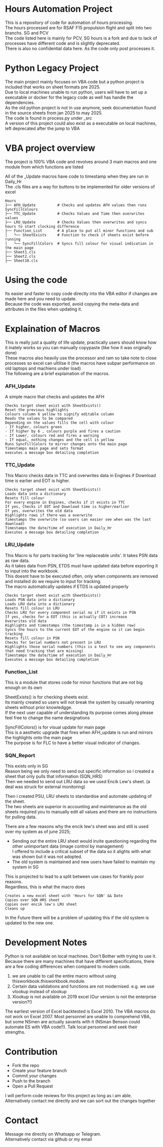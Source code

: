 # Hours Automation Project
This is a repository of code for automation of hours processing.  
The hours processed are for RSAF F15 propulsion flight and split into two branchs. SG and PCV  
The code listed here is mainly for PCV, SG hours is a fork and due to lack of processes have different code and is slightly deprecated.  
There is also no confidential data here. As the code only post processes it.

# Python Legacy Project
The main project mainly focuses on VBA code but a python project is included that works on sheet formats pre 2025.  
Due to local machines unable to run python, users will have to set up a executable or docker for the legacy code as well has handle the dependencies.  
As the old python project is not in use anymore, seek documentation found in the source sheets from jan 2025 to may 2025.  
The code is found in process.py under _src  
A version of this project could also exist as a executable on local machines, left deprecated after the jump to VBA  

# VBA project overview
The project is 100% VBA code and revolves around 3 main macros and one module from which functions are listed

All of the _Update macros have code to timestamp when they are run in Daily_Hr  
The .cls files are a way for buttons to be implemented for older versions of excel
```
Hours
├── AFH_Update          # Checks and updates AFH values then runs SyncFillColours
├── TTC_Update          # Checks Values and Time then overwrites values
├── LRU_Update          # Checks Values then overwrites and syncs hours to start clocking difference
├── Function_List       # A place to put all minor functions and sub
│   └── SheetExists     # Function to check if sheets exist before running
│   └── SyncFillColors  # Syncs fill colour for visual indication in the main page
├── Sheet1.cls
├── Sheet2.cls
├── Sheet10.cls
```
# Using the code
Its easier and faster to copy code directly into the VBA editor if changes are made here and you need to update.  
Because the code was exported, avoid copying the meta-data and attributes in the files when updating it.  

# Explaination of Macros
This is really just a quality of life update, practically users should know how it inately works so you can manually copypaste (like how it was originally done)  
These macros also heavily use the processor and ram so take note to close processes so excel can ultilise it (the macros have subpar performance on old laptops and machiens under load)  
The following are a brief explaination of the macros.

### AFH_Update
A simple macro that checks and updates the AFH  
```
Checks target sheet exist with SheetExists()  
Reset the previous highlights  
Colours column 6 yellow to signify editable column  
Reads the values to be compared  
Depending on the values fills the cell with colour  
- If higher, colours green  
- If higher by 6 , colours purple and fires a caution  
- If Lower, colours red and fires a warning  
- If equal, nothing changes and the cell is yellow  
Runs SyncFillColors to mirror changes onto the main page  
Timestamps main page and sets format  
executes a message box detailing completion  
```

### TTC_Update
This Macro checks data in TTC and overwrites data in Engines if Download time is earlier and EOT is higher.  

```
Checks target sheet exist with SheetExists()  
Loads data into a dictionary  
Resets fill colour  
For every engine in Engines, checks if it exists in TTC  
If yes, Checks if EOT and Download time is higher/earlier  
If yes, overwrites the old data 
Highlights rows if there was a overwrite
Timestamps the overwrite (so users can easier see when was the last download)  
Timestamps the date/time of execution in Daily_Hr  
Executes a message box detailing completion  
```
### LRU_Update
This Macro is for parts tracking for 'line replaceable units'. It takes PSN data as raw data.  
As it takes data from PSN, ETDS must have updated data before exporting it to input into the workbook.  
This doesnt have to be executed often, only when components are removed and installed do we require to input for tracking.  
The macro automatically updates if ETDS is updated properly  

```
Checks target sheet exist with SheetExists()  
Loads PSN data into a dictionary  
Loads LRU data into a dictionary  
Resets fill colour in LRU  
Checks LRU for every component serial no if it exists in PSN  
If yes, checks for a EOT (this is actually COT) increase  
Overwrites old data  
Highlights and timestamps (the timestamp is in a hidden row)  
Syncs the hours to the current EOT of the engine so it can begin tracking  
Resets fill colour in PSN  
Checks for Serial numbers not present in LRU  
Highlights those serial numbers (this is a test to see any components that need tracking that are missing)  
Timestamps the date/time of execution in Daily_Hr   
Executes a message box detailing completion  
```

### Function_List
This is a module that stores code for minor functions that are not big enough on its own  

SheetExists()  is for checking sheets exist.  
Its mainly created so users will not break the system by casually renaming sheets without prior knowledgge.  
If the next user capable of understanding its purpose comes along please feel free to change the name designations  

SyncFillColors() is for visual update for main page  
This is a aesthetic upgrade that fires when AFH_update is run and mirrors the highlights onto the main page  
The purpose is for FLC to have a better visual indicator of changes.  

### SQN_Report
This exists only in SG  
Reason being we only need to send out specific information so i created a sheet that only pulls that information (SQN_HRS)  
Then we needed to send out LRU data so we used Encik Lew's sheet. (a deal was struck for external monitoring)  

Then i created PSU, LRU sheets to standardise and automate updating of the sheet.  
The two sheets are superior in accounting and maintenance as the old sheets required you to manually edit all values and there are no instructions for pulling data.  

There are a few reasons why the encik lew's sheet was and still is used over my system as of june 2025;  
- Sending out the entire LRU sheet would invite questioning regarding the other unimportant data (image control by management)  
I offered to include a critical subset of the data so it alights with what was shown but it was not adopted.  
- The old system is maintained and new users have failed to maintain my system in SG  

This is projected to lead to a split between use cases for frankly poor reasons.  
Regardless, this is what the macro does  
```
Creates a new excel sheet with 'Hours for SQN' && Date  
Copies over SQN HRS sheet  
Copies over encik lew's LRU sheet  
Cleans up  
```
In the Future there will be a problem of updating this if the old system is updated to the new one.

# Development Notes
Python is not available on local machines. Don't Bother with trying to use it.  
Because there are many machines that have different specifications, there are a few coding differences when compared to modern code.  
1. we are unable to call the entire macro without using thisworkbook.thisworkbook.module.
2. Certain data validations and functions are not modernised. e.g. we use vlookup instead of xlookup
3. Xlookup is not available on 2019 excel (Our version is not the enterprise version?!)

The earliest version of Excel backtested is Excel 2010. The VBA macros do not work on Excel 2007.
Most personnel are unable to comprehend VBA, but some NSmen are actually savants with it (NSman Benson could automate ES with VBA code!!). Talk local personnel and seek their strengths.

# Contribution
- Fork the repo
- Create your feature branch
- Commit your changes
- Push to the branch
- Open a Pull Request

I will perform code reviews for this project as long as i am able.  
Alternatively contact me directly and we can sort out the changes together  

# Contact
Message me directly on Whatsapp or Telegram.  
Alternatively contact via github or my email
